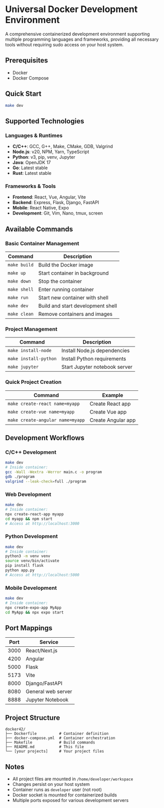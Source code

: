 # Universal Docker Development Environment

A comprehensive containerized development environment supporting multiple programming languages and frameworks, providing all necessary tools without requiring sudo access on your host system.

## Prerequisites

- Docker
- Docker Compose

## Quick Start

```bash
make dev
```

## Supported Technologies

### Languages & Runtimes
- **C/C++**: GCC, G++, Make, CMake, GDB, Valgrind
- **Node.js**: v20, NPM, Yarn, TypeScript
- **Python**: v3, pip, venv, Jupyter
- **Java**: OpenJDK 17
- **Go**: Latest stable
- **Rust**: Latest stable

### Frameworks & Tools
- **Frontend**: React, Vue, Angular, Vite
- **Backend**: Express, Flask, Django, FastAPI
- **Mobile**: React Native, Expo
- **Development**: Git, Vim, Nano, tmux, screen

## Available Commands

### Basic Container Management
| Command | Description |
|---------|-------------|
| `make build` | Build the Docker image |
| `make up` | Start container in background |
| `make down` | Stop the container |
| `make shell` | Enter running container |
| `make run` | Start new container with shell |
| `make dev` | Build and start development shell |
| `make clean` | Remove containers and images |

### Project Management
| Command | Description |
|---------|-------------|
| `make install-node` | Install Node.js dependencies |
| `make install-python` | Install Python requirements |
| `make jupyter` | Start Jupyter notebook server |

### Quick Project Creation
| Command | Example |
|---------|---------|
| `make create-react name=myapp` | Create React app |
| `make create-vue name=myapp` | Create Vue app |
| `make create-angular name=myapp` | Create Angular app |

## Development Workflows

### C/C++ Development
```bash
make dev
# Inside container:
gcc -Wall -Wextra -Werror main.c -o program
gdb ./program
valgrind --leak-check=full ./program
```

### Web Development
```bash
make dev
# Inside container:
npx create-react-app myapp
cd myapp && npm start
# Access at http://localhost:3000
```

### Python Development
```bash
make dev
# Inside container:
python3 -m venv venv
source venv/bin/activate
pip install flask
python app.py
# Access at http://localhost:5000
```

### Mobile Development
```bash
make dev
# Inside container:
npx create-expo-app MyApp
cd MyApp && npx expo start
```

## Port Mappings

| Port | Service |
|------|---------|
| 3000 | React/Next.js |
| 4200 | Angular |
| 5000 | Flask |
| 5173 | Vite |
| 8000 | Django/FastAPI |
| 8080 | General web server |
| 8888 | Jupyter Notebook |

## Project Structure

```
docker42/
├── Dockerfile          # Container definition
├── docker-compose.yml  # Container orchestration
├── Makefile            # Build commands
├── README.md           # This file
└── [your projects]     # Your project files
```

## Notes

- All project files are mounted in `/home/developer/workspace`
- Changes persist on your host system
- Container runs as `developer` user (not root)
- Docker socket is mounted for containerized builds
- Multiple ports exposed for various development servers